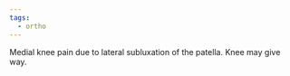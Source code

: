 ```yaml
---
tags:
  - ortho
---
```

Medial knee pain due to lateral subluxation of the patella. 
Knee may give way. 